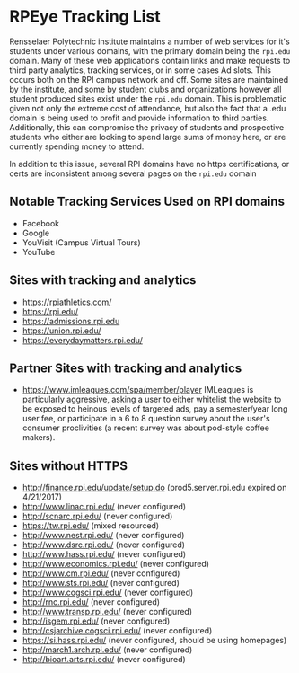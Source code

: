 # RPEye Tracking List

Rensselaer Polytechnic institute maintains a number of web services for it's students under various domains, with the primary domain being the `rpi.edu` domain. Many of these web applications contain links and make requests to third party analytics, tracking services, or in some cases Ad slots. This occurs both on the RPI campus network and off. Some sites are maintained by the institute, and some by student clubs and organizations however all student produced sites exist under the `rpi.edu` domain. This is problematic given not only the extreme cost of attendance, but also the fact that a .edu domain is being used to profit and provide information to third parties. Additionally, this can compromise the privacy of students and prospective students who either are looking to spend large sums of money here, or are currently spending money to attend.

In addition to this issue, several RPI domains have no https certifications, or certs are inconsistent among several pages on the `rpi.edu` domain

## Notable Tracking Services Used on RPI domains

- Facebook
- Google
- YouVisit (Campus Virtual Tours)
- YouTube

## Sites with tracking and analytics

- https://rpiathletics.com/
- https://rpi.edu/
- https://admissions.rpi.edu
- https://union.rpi.edu/
- https://everydaymatters.rpi.edu/

## Partner Sites with tracking and analytics

- https://www.imleagues.com/spa/member/player
IMLeagues is particularly aggressive, asking a user to either whitelist the website to be exposed to heinous levels of targeted ads, pay a semester/year long user fee, or participate in a 6 to 8 question survey about the user's consumer proclivities (a recent survey was about pod-style coffee makers).

## Sites without HTTPS

- http://finance.rpi.edu/update/setup.do (prod5.server.rpi.edu expired on 4/21/2017)
- http://www.linac.rpi.edu/ (never configured)
- http://scnarc.rpi.edu/ (never configured)
- https://tw.rpi.edu/ (mixed resourced)
- http://www.nest.rpi.edu/ (never configured)
- http://www.dsrc.rpi.edu/ (never configured)
- http://www.hass.rpi.edu/ (never configured)
- http://www.economics.rpi.edu/ (never configured)
- http://www.cm.rpi.edu/ (never configured)
- http://www.sts.rpi.edu/ (never configured)
- http://www.cogsci.rpi.edu/ (never configured)
- http://rnc.rpi.edu/ (never configured)
- http://www.transp.rpi.edu/ (never configured)
- http://isgem.rpi.edu/ (never configured)
- http://csjarchive.cogsci.rpi.edu/ (never configured)
- https://si.hass.rpi.edu/ (never configured, should be using homepages)
- http://march1.arch.rpi.edu/ (never configured)
- http://bioart.arts.rpi.edu/ (never configured)
